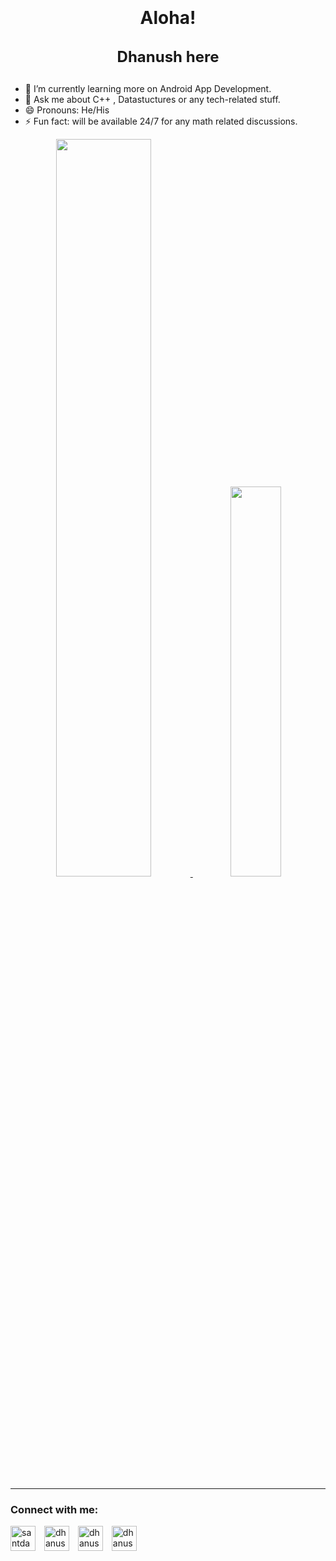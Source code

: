 <h1 align="center" style="line-height:1.5">Aloha!<p style="font-size:1.5rem"><strong>Dhanush here</strong></p></h1>


- 🌱 I’m currently learning more on Android App Development.
- 💬 Ask me about C++ , Datastuctures or any tech-related stuff.
- 😄 Pronouns: He/His
- ⚡ Fun fact: will be available 24/7 for any math related discussions.


<div align="center"><a href="https://github.com/anuraghazra/github-readme-stats" target="_blank">
  <img width="55%"src="https://github-readme-stats.vercel.app/api?username=DHANUSH-6&include_all_commits=true&count_private=true&custom_title=Dhanush Github Stats&title_color=DimGray&show_icons=true&hide_border=true&theme=Cornsilk"/>
  <img width="40%" src="https://github-readme-stats.vercel.app/api/top-langs/?username=DHANUSH-6&title_color=DimGray&show_icons=true&hide_border=true&theme=Cornsilk&layout=compact&langs_count=10"/>
</a></div>

<hr>

<h3 align="left">Connect with me:</h3>
<p align="left">
<a href="https://instagram.com/dhanush_joy__" target="blank"><img align="center" src="https://cdn3.iconfinder.com/data/icons/2018-social-media-logotypes/1000/2018_social_media_popular_app_logo_instagram-64.png" alt="santdas36" height="40" width="40" /></a>
<a href="https://linkedin.com/in/dhanush6" target="blank"><img align="center" src="https://cdn0.iconfinder.com/data/icons/social-circle-3/72/Linkedin-64.png" alt="dhanush6" height="40" width="40" style="margin-left: 10px" /></a>
<a href="https://facebook.com/dhanush.panneerselvam" target="blank"><img align="center" src="https://cdn2.iconfinder.com/data/icons/social-media-2285/512/1_Facebook_colored_svg_copy-64.png" alt="dhanush.panneerselvam" height="40" width="40" style="margin-left: 10px" /></a>
<a href="https://twitter.com/dhanushpowerk6" target="blank"><img align="center" src="https://cdn2.iconfinder.com/data/icons/social-media-2285/512/1_Twitter2_colored_svg-64.png" alt="dhanushpowerk6" height="40" width="40" style="margin-left: 10px" /></a>

</p>

